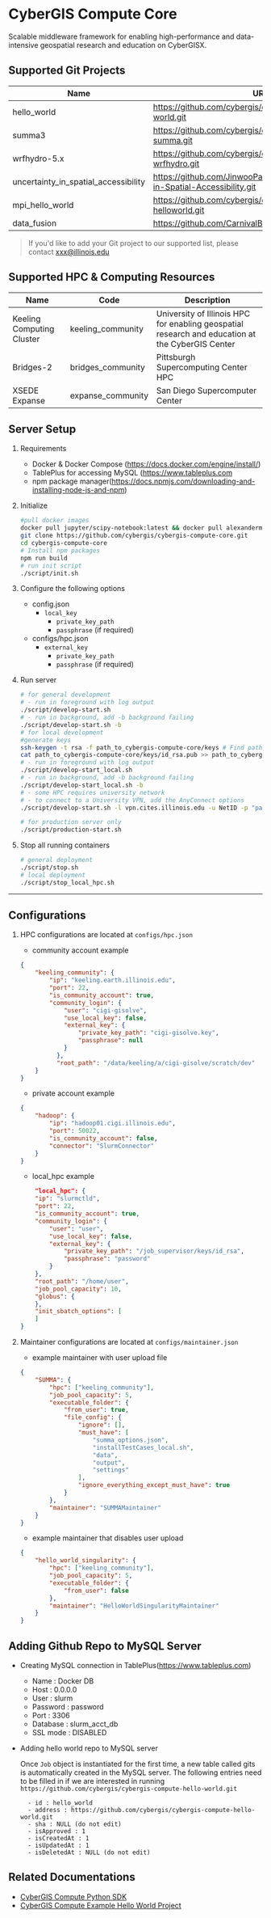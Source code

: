 # CyberGIS Compute Core
Scalable middleware framework for enabling high-performance and data-intensive geospatial research and education on CyberGISX. 

## Supported Git Projects
| Name                                  | URL                                                                              |
|---------------------------------------|----------------------------------------------------------------------------------|
| hello_world                           | https://github.com/cybergis/cybergis-compute-hello-world.git                     |
| summa3                                | https://github.com/cybergis/cybergis-compute-v2-summa.git                        |
| wrfhydro-5.x                          | https://github.com/cybergis/cybergis-compute-v2-wrfhydro.git                     |
| uncertainty_in_spatial_accessibility  | https://github.com/JinwooParkGeographer/Uncertainty-in-Spatial-Accessibility.git |
| mpi_hello_world                       | https://github.com/cybergis/cybergis-compute-mpi-helloworld.git                  |
| data_fusion                           | https://github.com/CarnivalBug/data_fusion.git                                   |
> If you'd like to add your Git project to our supported list, please contact xxx@illinois.edu

## Supported HPC & Computing Resources

| Name                      | Code              | Description                                                                                      |
|---------------------------|-------------------|--------------------------------------------------------------------------------------------------|
| Keeling Computing Cluster | keeling_community | University of Illinois HPC for enabling geospatial research and education at the CyberGIS Center |
| Bridges-2                 | bridges_community | Pittsburgh Supercomputing Center HPC                                                             |
| XSEDE Expanse             | expanse_community | San Diego Supercomputer Center                                                                   |

## Server Setup
1. Requirements
    - Docker & Docker Compose (https://docs.docker.com/engine/install/)
    - TablePlus for accessing MySQL (https://www.tableplus.com
    - npm package manager(https://docs.npmjs.com/downloading-and-installing-node-js-and-npm)

2. Initialize
    ```bash
    #pull docker images
    docker pull jupyter/scipy-notebook:latest && docker pull alexandermichels/dummy-jupyterhub:0.0.2 && docker pull mitak2/slurm-docker-cluster:19.05.1 && docker pull mysql:5.7 && docker pull zimoxiao/job_supervisor:latest
    git clone https://github.com/cybergis/cybergis-compute-core.git
    cd cybergis-compute-core
    # Install npm packages
    npm run build
    # run init script
    ./script/init.sh
    ```

3. Configure the following options
   - config.json
     - `local_key`
       - `private_key_path`
       - `passphrase` (if required)
   - configs/hpc.json
     - `external_key`
       - `private_key_path`
       - `passphrase` (if required)

4. Run server
    ```bash
    # for general development
    # - run in foreground with log output
    ./script/develop-start.sh
    # - run in background, add -b background failing
    ./script/develop-start.sh -b
    # for local development
    #generate keys
    ssh-keygen -t rsa -f path_to_cybergis-compute-core/keys # Find path to core by typing ``pwd``
    cat path_to_cybergis-compute-core/keys/id_rsa.pub >> path_to_cybergis-compute-core/local_hpc/ssh/authorized_keys
    # - run in foreground with log output
    ./script/develop-start_local.sh
    # - run in background, add -b background failing
    ./script/develop-start_local.sh -b 
    # - some HPC requires university network
    # - to connect to a University VPN, add the AnyConnect options
    ./script/develop-start.sh -l vpn.cites.illinois.edu -u NetID -p "password" -g 5_SplitTunnel_NoPrivate

    # for production server only
    ./script/production-start.sh
    ```

5. Stop all running containers
    ```bash
    # general deployment
    ./script/stop.sh
    # local deployment
    ./script/stop_local_hpc.sh
    ```

***

## Configurations

1. HPC configurations are located at `configs/hpc.json`
    - community account example
    ```json
    {
        "keeling_community": {
            "ip": "keeling.earth.illinois.edu",
            "port": 22,
            "is_community_account": true,
            "community_login": {
                "user": "cigi-gisolve",
                "use_local_key": false,
                "external_key": {
                    "private_key_path": "cigi-gisolve.key",
                    "passphrase": null
                }
              },
              "root_path": "/data/keeling/a/cigi-gisolve/scratch/dev"
        }
    }
    ```

    - private account example
    ```json
    {
        "hadoop": {
            "ip": "hadoop01.cigi.illinois.edu",
            "port": 50022,
            "is_community_account": false,
            "connector": "SlurmConnector"
        }
    }
    ```

    - local_hpc example
    ```json
        "local_hpc": {
        "ip": "slurmctld",
        "port": 22,
        "is_community_account": true,
        "community_login": {
            "user": "user",
            "use_local_key": false,
            "external_key": {
                "private_key_path": "/job_supervisor/keys/id_rsa",
                "passphrase": "password"
            }
        },
        "root_path": "/home/user",
        "job_pool_capacity": 10,
        "globus": {
        },
        "init_sbatch_options": [
        ]
    }
    ```


2. Maintainer configurations are located at `configs/maintainer.json`
    - example maintainer with user upload file
    ```json
    {
        "SUMMA": {
            "hpc": ["keeling_community"],
            "job_pool_capacity": 5,
            "executable_folder": {
                "from_user": true,
                "file_config": {
                    "ignore": [],
                    "must_have": [
                        "summa_options.json",
                        "installTestCases_local.sh",
                        "data",
                        "output",
                        "settings"
                    ],
                    "ignore_everything_except_must_have": true
                }
            },
            "maintainer": "SUMMAMaintainer"
        }
    }
    ```

    - example maintainer that disables user upload
    ```json
    {
        "hello_world_singularity": {
            "hpc": ["keeling_community"],
            "job_pool_capacity": 5,
            "executable_folder": {
                "from_user": false
            },
            "maintainer": "HelloWorldSingularityMaintainer"
        }
    }
    ```
## Adding Github Repo to MySQL Server

- Creating MySQL connection in TablePlus(https://www.tableplus.com)

    - Name : Docker DB
    - Host : 0.0.0.0
    - User : slurm
    - Password : password
    - Port : 3306
    - Database : slurm_acct_db
    - SSL mode : DISABLED

- Adding hello world repo to MySQL server

    Once `Job` object is instantiated for the first time, a new table called gits is automatically created in the MySQL server. The following entries need to be filled in if we are interested in running `https://github.com/cybergis/cybergis-compute-hello-world.git`

        - id : hello_world
        - address : https://github.com/cybergis/cybergis-compute-hello-world.git
        - sha : NULL (do not edit)
        - isApproved : 1
        - isCreatedAt : 1
        - isUpdatedAt : 1
        - isDeletedAt : NULL (do not edit)

## Related Documentations
- [CyberGIS Compute Python SDK](https://github.com/cybergis/cybergis-compute-python-sdk)
- [CyberGIS Compute Example Hello World Project](https://github.com/cybergis/cybergis-compute-hello-world)